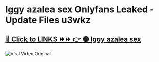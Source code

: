 
 # Iggy azalea sex Onlyfans Leaked - Update Files u3wkz

## <h2><a href="https://clipsfans.com/Iggy_azalea_sex&ref=git">🔗 Click to LINKS ⏩⏩ 👉 🟢 Iggy azalea sex </a></h2>

<a href="https://clipsfans.com/Iggy_azalea_sex&ref=git" rel="nofollow" data-target="animated-image.originalLink"><img src="https://i.ibb.co.com/xMMVF88/686577567.gif" alt="Viral Video Original" style="max-width: 100%; display: inline-block;" data-target="animated-image.originalImage"></a>

